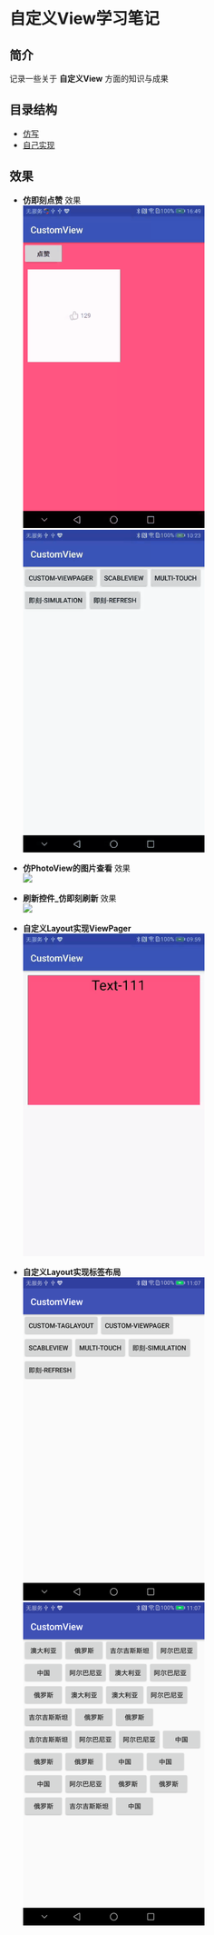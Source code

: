 # 自定义View学习笔记  

## 简介  
记录一些关于 **自定义View** 方面的知识与成果

## 目录结构
* [仿写](https://github.com/sjxxcode/custom_view/tree/master/src/main/java/com/sj/custom_view/simulation)
* [自己实现](https://github.com/sjxxcode/custom_view/tree/master/src/main/java/com/sj/custom_view/practice)

## 效果
* **仿即刻点赞** 效果  
  ![](https://github.com/sjxxcode/custom_view/blob/master/imgs/dianzan.gif)
  ![](https://github.com/sjxxcode/custom_view/blob/master/imgs/dianzan2.gif)
  
* **仿PhotoView的图片查看** 效果  
  ![](https://github.com/sjxxcode/custom_view/blob/master/imgs/scable.gif)

* **刷新控件_仿即刻刷新** 效果  
  ![](https://github.com/sjxxcode/custom_view/blob/master/imgs/refresh.gif)
  
* **自定义Layout实现ViewPager**  
  ![](https://github.com/sjxxcode/custom_view/blob/master/imgs/viewpager_view.gif)

* **自定义Layout实现标签布局**
  ![](https://github.com/sjxxcode/custom_view/blob/master/imgs/taglayout1.PNG)  ![](https://github.com/sjxxcode/custom_view/blob/master/imgs/taglayout2.PNG)
